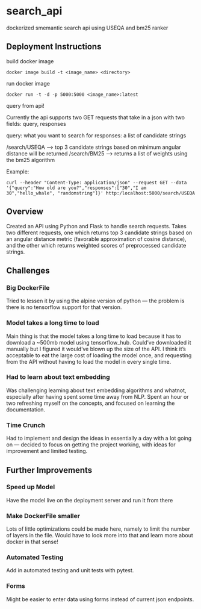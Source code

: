 # search_api
dockerized smemantic search api using USEQA and bm25 ranker

## Deployment Instructions

build docker image

```
docker image build -t <image_name> <directory>
```

run docker image

```
docker run -t -d -p 5000:5000 <image_name>:latest
```

query from api!

Currently the api supports two GET requests that take in a json with two fields: query, responses

query: what you want to search for
responses: a list of candidate strings

/search/USEQA --> top 3 candidate strings based on minimum angular distance will be returned
/search/BM25 --> returns a list of weights using the bm25 algorithm

Example:
```
curl --header "Content-Type: application/json" --request GET --data '{"query":"How old are you?","responses":["30","I am 30","hello_whale", "randomstring"]}' http:/localhost:5000/search/USEQA

```

## Overview
Created an API using Python and Flask to handle search requests. Takes two different requests, one which returns top 3 candidate strings based on an angular distance metric (favorable approximation of cosine distance), and the other which returns weighted scores of preprocessed candidate strings. 


## Challenges
### Big DockerFile
Tried to lessen it by using the alpine version of python — the problem is there is no tensorflow support for that version. 

### Model takes a long time to load
Main thing is that the model takes a long time to load because it has to download a ~500mb model using tensorflow_hub. Could’ve downloaded it manually but I figured it would’ve blown up the size of the API. I think it’s acceptable to eat the large cost of loading the model once, and requesting from the API without having to load the model in every single time.

### Had to learn about text embedding
Was challenging learning about text embedding algorithms and whatnot, especially after having spent some time away from NLP. Spent an hour or two refreshing myself on the concepts, and focused on learning the documentation.

### Time Crunch
Had to implement and design the ideas in essentially a day with a lot going on — decided to focus on getting the project working, with ideas for improvement and limited testing.


## Further Improvements
### Speed up Model
Have the model live on the deployment server and run it from there

### Make DockerFile smaller
Lots of little optimizations could be made here, namely to limit the number of layers in the file. Would have to look more into that and learn more about docker in that sense!

### Automated Testing
Add in automated testing and unit tests with pytest. 

### Forms
Might be easier to enter data using forms instead of current json endpoints. 









